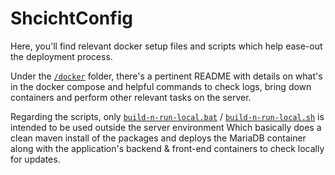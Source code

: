 # ShcichtConfig

Here, you'll find relevant docker setup files and scripts which help ease-out the deployment process.

Under the [`/docker`](./schichtconfig/docker/) folder, there's a pertinent README with details on what's in the docker compose and helpful commands to check logs, bring down containers and perform other relevant tasks on the server.

Regarding the scripts, only [`build-n-run-local.bat`](./schichtconfig/automation-scripts/build-n-run-local.bat) / [`build-n-run-local.sh`](./schichtconfig/automation-scripts/build-n-run-local.sh) is intended to be used outside the server environment Which basically does a clean maven install of the packages and deploys the MariaDB container along with the application's backend & front-end containers to check locally for updates.